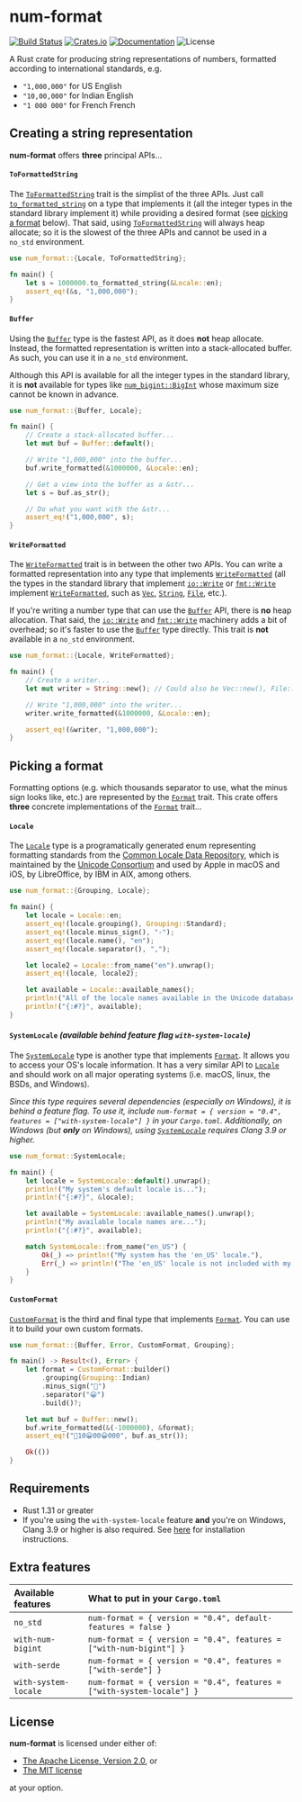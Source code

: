 # num-format

[![Build Status](https://travis-ci.org/bcmyers/num-format.svg?branch=master)](https://travis-ci.org/bcmyers/num-format)
[![Crates.io](https://img.shields.io/crates/v/num-format.svg)](https://crates.io/crates/num-format)
[![Documentation](https://docs.rs/num-format/badge.svg)](https://docs.rs/num-format/)
![License](https://img.shields.io/crates/l/num_format.svg)

A Rust crate for producing string representations of numbers, formatted according to international
standards, e.g.

* `"1,000,000"` for US English
* `"10,00,000"` for Indian English
* `"1 000 000"` for French French

## Creating a string representation

**num-format** offers **three** principal APIs...

#### `ToFormattedString`

The [`ToFormattedString`] trait is the simplist of the three APIs. Just call
[`to_formatted_string`] on a type that implements it (all the integer types in the standard library
implement it) while providing a desired format (see [picking a format] below). That said, using
[`ToFormattedString`] will always heap allocate; so it is the slowest of the three APIs and cannot
be used in a `no_std` environment.

```rust
use num_format::{Locale, ToFormattedString};

fn main() {
    let s = 1000000.to_formatted_string(&Locale::en);
    assert_eq!(&s, "1,000,000");
}
```

#### `Buffer`

Using the [`Buffer`] type is the fastest API, as it does **not** heap allocate. Instead, the
formatted representation is written into a stack-allocated buffer. As such, you can use it in a
`no_std` environment.

Although this API is available for all the integer types in the standard library, it is **not**
available for types like [`num_bigint::BigInt`] whose maximum size cannot be known in advance.

```rust
use num_format::{Buffer, Locale};

fn main() {
    // Create a stack-allocated buffer...
    let mut buf = Buffer::default();

    // Write "1,000,000" into the buffer...
    buf.write_formatted(&1000000, &Locale::en);

    // Get a view into the buffer as a &str...
    let s = buf.as_str();

    // Do what you want with the &str...
    assert_eq!("1,000,000", s);
}
```

#### `WriteFormatted`

The [`WriteFormatted`] trait is in between the other two APIs. You can write a formatted
representation into any type that implements [`WriteFormatted`] (all the types in the standard
library that implement [`io::Write`] or [`fmt::Write`] implement [`WriteFormatted`], such as
[`Vec`], [`String`], [`File`], etc.).

If you're writing a number type that can use the [`Buffer`] API, there is **no** heap allocation.
That said, the [`io::Write`] and [`fmt::Write`] machinery adds a bit of overhead; so it's faster
to use the [`Buffer`] type directly. This trait is **not** available in a `no_std` environment.

```rust
use num_format::{Locale, WriteFormatted};

fn main() {
    // Create a writer...
    let mut writer = String::new(); // Could also be Vec::new(), File::open(...), ...

    // Write "1,000,000" into the writer...
    writer.write_formatted(&1000000, &Locale::en);

    assert_eq!(&writer, "1,000,000");
}
```

## Picking a format

Formatting options (e.g. which thousands separator to use, what the minus sign looks like, etc.)
are represented by the [`Format`] trait. This crate offers **three** concrete implementations of
the [`Format`] trait...

#### `Locale`

The [`Locale`] type is a programatically generated enum representing formatting standards from the
[Common Locale Data Repository], which is maintained by the [Unicode Consortium] and used by
Apple in macOS and iOS, by LibreOffice, by IBM in AIX, among others.

```rust
use num_format::{Grouping, Locale};

fn main() {
    let locale = Locale::en;
    assert_eq!(locale.grouping(), Grouping::Standard);
    assert_eq!(locale.minus_sign(), "-");
    assert_eq!(locale.name(), "en");
    assert_eq!(locale.separator(), ",");

    let locale2 = Locale::from_name("en").unwrap();
    assert_eq!(locale, locale2);

    let available = Locale::available_names();
    println!("All of the locale names available in the Unicode database are...");
    println!("{:#?}", available);
}
```

#### `SystemLocale` *(available behind feature flag `with-system-locale`)*

The [`SystemLocale`] type is another type that implements [`Format`]. It allows you to access your
OS's locale information. It has a very similar API to [`Locale`] and should work on all major
operating systems (i.e. macOS, linux, the BSDs, and Windows).

<i>Since this type requires several dependencies (especially on Windows), it is behind a feature
flag. To use it, include `num-format = { version = "0.4", features = ["with-system-locale"] }`
in your `Cargo.toml`. Additionally, on Windows (but **only** on Windows), using [`SystemLocale`]
requires Clang 3.9 or higher.</i>

```rust
use num_format::SystemLocale;

fn main() {
    let locale = SystemLocale::default().unwrap();
    println!("My system's default locale is...");
    println!("{:#?}", &locale);

    let available = SystemLocale::available_names().unwrap();
    println!("My available locale names are...");
    println!("{:#?}", available);

    match SystemLocale::from_name("en_US") {
        Ok(_) => println!("My system has the 'en_US' locale."),
        Err(_) => println!("The 'en_US' locale is not included with my system."),
    }
}
```

#### `CustomFormat`

[`CustomFormat`] is the third and final type that implements [`Format`]. You can use it to build
your own custom formats.

```rust
use num_format::{Buffer, Error, CustomFormat, Grouping};

fn main() -> Result<(), Error> {
    let format = CustomFormat::builder()
        .grouping(Grouping::Indian)
        .minus_sign("🙌")
        .separator("😀")
        .build()?;

    let mut buf = Buffer::new();
    buf.write_formatted(&(-1000000), &format);
    assert_eq!("🙌10😀00😀000", buf.as_str());

    Ok(())
}
```

## Requirements

* Rust 1.31 or greater
* If you're using the `with-system-locale` feature **and** you're on Windows, Clang 3.9 or higher
  is also required. See [here](https://rust-lang.github.io/rust-bindgen/requirements.html) for
  installation instructions.

## Extra features

| Available features   | What to put in your `Cargo.toml`                                      |
| :------------------- | :-------------------------------------------------------------------- |
| `no_std`             | `num-format = { version = "0.4", default-features = false }`          |
| `with-num-bigint`    | `num-format = { version = "0.4", features = ["with-num-bigint"] }`    |
| `with-serde`         | `num-format = { version = "0.4", features = ["with-serde"] }`         |
| `with-system-locale` | `num-format = { version = "0.4", features = ["with-system-locale"] }` |

## License

**num-format** is licensed under either of:

- [The Apache License, Version 2.0], or
- [The MIT license]

at your option.

[bindgen]: https://crates.io/crates/bindgen
[`Buffer`]: struct.Buffer.html
[Common Locale Data Repository]: https://en.wikipedia.org/wiki/Common_Locale_Data_Repository
[`CustomFormat`]: format/struct.CustomFormat.html
[`File`]: https://doc.rust-lang.org/std/fs/struct.File.html
[`fmt::Write`]: https://doc.rust-lang.org/std/fmt/fn.write.html
[`Format`]: format/trait.Format.html
[`io::Write`]: https://doc.rust-lang.org/std/io/trait.Write.html
[`Locale`]: format/enum.Locale.html
[`num_bigint::BigInt`]: https://docs.rs/num-bigint/0.2.2/num_bigint/struct.BigInt.html
[picking a format]: #picking-a-format
[`String`]: https://doc.rust-lang.org/std/string/struct.String.html
[`SystemLocale`]: format/struct.SystemLocale.html
[The Apache License, Version 2.0]: http://www.apache.org/licenses/LICENSE-2.0
[The MIT license]: http://opensource.org/licenses/MIT
[`ToFormattedString`]: trait.ToFormattedString.html
[`to_formatted_string`]: trait.ToFormattedString.html#method.to_formatted_string
[Unicode Consortium]: https://en.wikipedia.org/wiki/Unicode_Consortium
[`Vec`]: https://doc.rust-lang.org/std/vec/struct.Vec.html
[`WriteFormatted`]: trait.WriteFormatted.html
